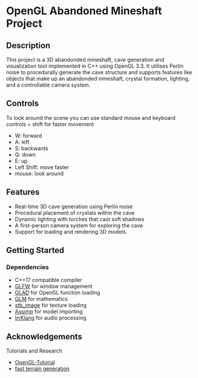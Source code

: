 # OpenGL Abandoned Mineshaft Project

## Description

This project is a 3D abandonded mineshaft, cave generation and visualization tool implemented in C++ using OpenGL 3.3. It utilises Perlin noise to procedurally generate the cave structure and supports features like objects that make up an abandonded mineshaft, crystal formation, lighting, and a controllable camera system.

## Controls
To look around the scene you can use standard mouse and keyboard controls + shift for faster movement
- W: forward
- A: left
- S: backwards
- Q: down
- E: up
- Left Shift: move faster
- mouse: look around

## Features

- Real-time 3D cave generation using Perlin noise
- Procedural placement of crystals within the cave
- Dynamic lighting with torches that cast soft shadows
- A first-person camera system for exploring the cave
- Support for loading and rendering 3D models

## Getting Started

### Dependencies

- C++17 compatible compiler
- [GLFW](https://www.glfw.org/) for window management
- [GLAD](https://glad.dav1d.de/) for OpenGL function loading
- [GLM](https://github.com/g-truc/glm) for mathematics
- [stb_image](https://github.com/nothings/stb) for texture loading
- [Assimp](http://www.assimp.org/) for model importing
- [IrrKlang](https://www.ambiera.com/irrklang/) for audio processing

## Acknowledgements
Tutorials and Research
- [OpenGL-Tutorial](https://learnopengl.com/)
- [fast terrain generation](https://ar5iv.labs.arxiv.org/html/1610.03525v3)

